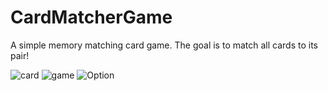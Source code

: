 # CardMatcherGame
A simple memory matching card game. The goal is to match all cards to its pair!

![card](https://user-images.githubusercontent.com/46362634/54064471-96cde100-41e2-11e9-9fa6-89cf5a162a40.PNG)
![game](https://user-images.githubusercontent.com/46362634/54064491-c7ae1600-41e2-11e9-91cf-73d253f5c811.PNG)
![Option](https://user-images.githubusercontent.com/46362634/54064500-e2808a80-41e2-11e9-9d77-769f0f11fc7f.PNG)

